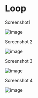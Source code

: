# Loop

Screenshot1

![image](https://github.com/sarthak37/Loop/assets/52873771/432801c6-b3a4-446c-bf76-cceee83fefe0)

Screenshot 2

![image](https://github.com/sarthak37/Loop/assets/52873771/3298be1c-08fb-4fde-a6ca-1337e09499ed)

Screenshot 3

![image](https://github.com/sarthak37/Loop/assets/52873771/41ac4ec3-9b81-4785-83dc-c4b551b3be54)

Screenshot 4

![image](https://github.com/sarthak37/Loop/assets/52873771/3a6d438f-c348-4450-9c48-8669852d14ac)



